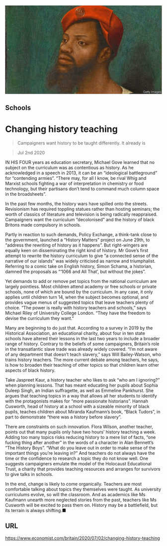 ![](./images/20200704_BRP003_0.jpg)

## Schools

# Changing history teaching

> Campaigners want history to be taught differently. It already is

> Jul 2nd 2020

IN HIS FOUR years as education secretary, Michael Gove learned that no subject on the curriculum was as contentious as history. As he acknowledged in a speech in 2013, it can be an “ideological battleground” for “contending armies”. “There may, for all I know, be rival Whig and Marxist schools fighting a war of interpretation in chemistry or food technology, but their partisans don’t tend to command much column space in the broadsheets”.

In the past few months, the history wars have spilled onto the streets. Revisionism has required toppling statues rather than hosting seminars; the worth of classics of literature and television is being radically reappraised. Campaigners want the curriculum “decolonised” and the history of black Britons made compulsory in schools.

Partly in reaction to such demands, Policy Exchange, a think-tank close to the government, launched a “History Matters” project on June 29th, to “address the rewriting of history as it happens”. But right-wingers are equally keen on disseminating the right kind of history. Mr Gove’s first attempt to rewrite the history curriculum to give “a connected sense of the narrative of our islands” was widely criticised as narrow and triumphalist. Referring to a comic take on English history, Simon Schama, a historian, damned the proposals as “‘1066 and All That’, but without the jokes”.

Yet demands to add or remove pet topics from the national curriculum are largely pointless. Most children attend academy or free schools or private schools, none of which are bound by the curriculum. In any case, it only applies until children turn 14, when the subject becomes optional, and provides vague menus of suggested topics that leave teachers plenty of choice. “The power is really with history teachers and schools,” says Michael Riley of University College London. “They have the freedom to devise the curriculum they want.”

Many are beginning to do just that. According to a survey in 2019 by the Historical Association, an educational charity, about four in ten state schools have altered their lessons in the last two years to include a broader range of history. Contrary to the beliefs of some campaigners, Britain’s role in the transatlantic slave trade was already widely covered. “I’m not aware of any department that doesn’t teach slavery,” says Will Bailey-Watson, who trains history teachers. The more current debate among teachers, he says, is how to broaden their teaching of other topics so that children learn other aspects of black history.

Take Jaspreet Kaur, a history teacher who likes to ask “who am I ignoring?” when planning lessons. That has meant educating her pupils about Sophia Duleep Singh, an Indian suffragette, as well as Emmeline Pankhurst. She argues that teaching topics in a way that allows all her students to identify with the protagonists makes for “more passionate historians”. Hannah Cusworth, head of history at a school with a sizeable minority of black pupils, teaches children about Miranda Kaufmann’s book, “Black Tudors”, in part to demonstrate “there was a history before slavery”.

There are constraints on such innovation. Flora Wilson, another teacher, points out that many pupils only have two hours’ history teaching a week. Adding too many topics risks reducing history to a mere list of facts, “one fucking thing after another” in the words of a character in Alan Bennett’s “The History Boys”. “What do you leave out in order to make sense of the important things you’re leaving in?” And teachers do not always have the time or the confidence to research a topic they do not know well. One suggests campaigners emulate the model of the Holocaust Educational Trust, a charity that provides teaching resources and arranges for survivors to give talks in schools.

In the end, change is likely to come organically. Teachers are most comfortable talking about topics they themselves were taught. As university curriculums evolve, so will the classroom. And as academics like Ms Kaufmann unearth more neglected stories from the past, teachers like Ms Cusworth will be excited to pass them on. History may be a battlefield, but its terrain is always shifting.■

## URL

https://www.economist.com/britain/2020/07/02/changing-history-teaching
